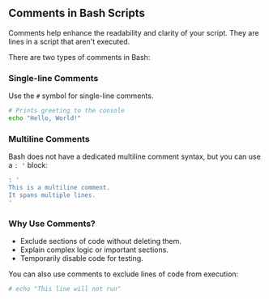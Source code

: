## Comments in Bash Scripts

Comments help enhance the readability and clarity of your script. They are lines in a script that aren't executed.

There are two types of comments in Bash:

### Single-line Comments

Use the `#` symbol for single-line comments.

```bash
# Prints greeting to the console
echo "Hello, World!"
```

### Multiline Comments

Bash does not have a dedicated multiline comment syntax, but you can use a `: '` block:

```bash
: '
This is a multiline comment.
It spans multiple lines.
'
```

### Why Use Comments?

- Exclude sections of code without deleting them.
- Explain complex logic or important sections.
- Temporarily disable code for testing.

You can also use comments to exclude lines of code from execution:

```bash
# echo "This line will not run"
```
